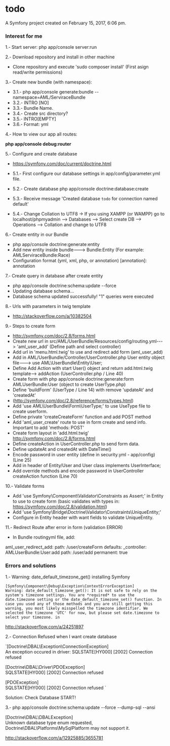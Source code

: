 todo
====

A Symfony project created on February 15, 2017, 6:06 pm.

### Interest for me

1.- Start server: php app/console server:run

2.- Download repository and install in other machine

* Clone repository and execute 'sudo composer install' (First asign read/write permissions)

3.- Create new bundle (with namespace):

* 3.1.- php app/console generate:bundle --namespace=AML/ServiraceBundle
* 3.2.- INTRO [NO]
* 3.3.- Bundle Name.
* 3.4.- Create src directory?
* 3.5.- INTRO[EMPTY]
* 3.6.- Format: yml

4.- How to view our app all routes:

**php app/console debug:router**

5.- Configure and create database

* https://symfony.com/doc/current/doctrine.html

* 5.1.- First configure our database settings in app/config/parameter.yml file.
* 5.2.- Create database php app/console doctrine:database:create
* 5.3.- Receive message 'Created database `todo` for connection named default'
* 5.4.- Change Collation to UTF8 -> If you using XAMPP (or WAMPP) go to localhost/phpmyadmin --> Databases --> Select create DB --> Operations --> Collation and change to UTF8

6.- Create entity in our Bundle

* php app/console doctrine:generate:entity
* Add new entity inside bundle---> Bundle:Entity (For example: AMLServiraceBundle:Race)
* Configuration format (yml, xml, php, or annotation) [annotation]: annotation


7.- Create query in database after create entity
* php app/console doctrine:schema:update --force
* Updating database schema...
* Database schema updated successfully! "1" queries were executed

8.- Urls with parameters in twig template

* http://stackoverflow.com/a/10382504

9.- Steps to create form

* http://symfony.com/doc/2.8/forms.html
* Create new url in src/AML/UserBundle/Resources/config/routing.yml---> 'aml_user_add' (Define path and select controller)
* Add url in 'menu.html.twig' to use and redirect add form (aml_user_add)
* Add in AML/UserBundle/Controller/UserController.php User entity object file---> use AML\UserBundle\Entity\User;
* Define Add Action with start User() object and return add.html.twig template--> addAction (UserController.php / Line 40)
* Create form with php app/console doctrine:generate:form AMLUserBundle:User (object to create UserType.php)
* Define 'buildForm' (UserType / Line 14) with remove 'updateAt' and 'createdAt'
* (http://symfony.com/doc/2.8/reference/forms/types.html)
* Add 'use AML\UserBundle\Form\UserType;' to use UseType file to create userform.
* Define private 'createCreateForm' function and add POST method
* Add 'aml_user_create' route to use in form create and send info. Important to add 'methods: POST'
* Create form layout in 'add.html.twig' http://symfony.com/doc/2.8/forms.html
* Define createAction in UserController.php to send form data.
* Define updateAt and createdAt with DateTime()
* Encode password in user entity (define in security.yml - app/config) (Line 25)
* Add in header of Entity/User and User class implements UserInterface;
* Add override methods and encode password in UserController createAction function (Line 70)

10.- Validate forms

* Add 'use Symfony\Component\Validator\Constraints as Assert;' in Entity to use to create form (basic validates with types in: https://symfony.com/doc/2.8/validation.html)
* Add 'use Symfony\Bridge\Doctrine\Validator\Constraints\UniqueEntity;'
* Configure in Entity header with want fields to validate UniqueEntity.

11.- Redirect Route after error in form (validation ERROR)

* In Bundle routingyml file, add:

aml_user_redirect_add:
  path: /user/createForm
  defaults:
    _controller: AMLUserBundle:User:add
    path: /user/add
    permanent: true


### Errors and solutions

1.- Warning: date_default_timezone_get() installing Symfony

`[Symfony\Component\Debug\Exception\ContextErrorException]                                     Warning: date_default_timezone_get(): It is not safe to rely on the system's timezone settings.
You are *required* to use the date.timezone setting or the date_default_timezone_set() function.
In case you used any of those methods and you are still getting this warning, you most likely
misspelled the timezone identifier. We selected the timezone 'UTC' for now, but please set
date.timezone to select your timezone. in `

http://stackoverflow.com/a/24251897

2.- Connection Refused when I want create database

`[Doctrine\DBAL\Exception\ConnectionException]                              
 An exception occured in driver: SQLSTATE[HY000] [2002] Connection refused  



 [Doctrine\DBAL\Driver\PDOException]        
 SQLSTATE[HY000] [2002] Connection refused  



 [PDOException]                             
 SQLSTATE[HY000] [2002] Connection refused `

 Solution: Check Database START!

 3.- php app/console doctrine:schema:update --force --dump-sql --ansi


  [Doctrine\DBAL\DBALException]                                                                    
  Unknown database type enum requested, Doctrine\DBAL\Platforms\MySqlPlatform may not support it.  

http://stackoverflow.com/a/12925885/3655781
